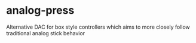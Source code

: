 # analog-press
Alternative DAC for box style controllers which aims to more closely follow traditional analog stick behavior
